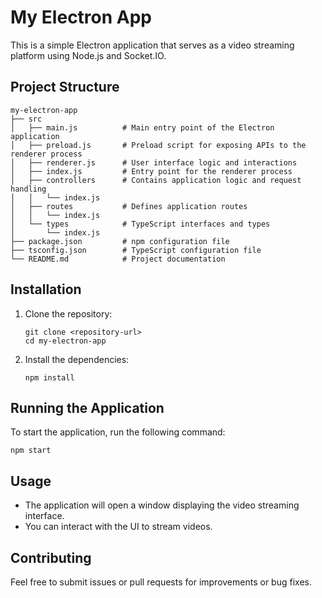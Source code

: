 # My Electron App

This is a simple Electron application that serves as a video streaming platform using Node.js and Socket.IO.

## Project Structure

```
my-electron-app
├── src
│   ├── main.js          # Main entry point of the Electron application
│   ├── preload.js       # Preload script for exposing APIs to the renderer process
│   ├── renderer.js      # User interface logic and interactions
│   ├── index.js         # Entry point for the renderer process
│   ├── controllers      # Contains application logic and request handling
│   │   └── index.js
│   ├── routes           # Defines application routes
│   │   └── index.js
│   └── types            # TypeScript interfaces and types
│       └── index.js
├── package.json         # npm configuration file
├── tsconfig.json        # TypeScript configuration file
└── README.md            # Project documentation
```

## Installation

1. Clone the repository:
   ```
   git clone <repository-url>
   cd my-electron-app
   ```

2. Install the dependencies:
   ```
   npm install
   ```

## Running the Application

To start the application, run the following command:
```
npm start
```

## Usage

- The application will open a window displaying the video streaming interface.
- You can interact with the UI to stream videos.

## Contributing

Feel free to submit issues or pull requests for improvements or bug fixes.